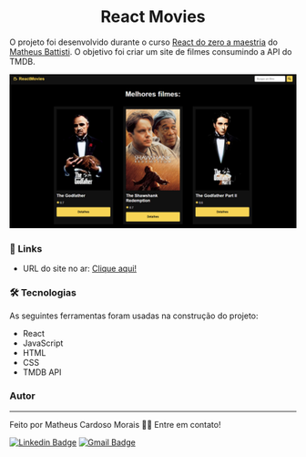 <h1 align="center">React Movies</h1>

O projeto foi desenvolvido durante o curso [React do zero a maestria](https://www.udemy.com/course/react-do-zero-a-maestria-c-hooks-router-api-projetos/) do [Matheus Battisti](https://www.youtube.com/@MatheusBattisti). O objetivo foi criar um site de filmes consumindo a API do TMDB.

<img src="./public/assets/reactMovies.png" alt="Foto do projeto">


### 🔗 Links

- URL do site no ar: [Clique aqui!](https://react-movies-ebon.vercel.app/)

### 🛠 Tecnologias

As seguintes ferramentas foram usadas na construção do projeto:

- React
- JavaScript
- HTML
- CSS
- TMDB API

### Autor
---

Feito por Matheus Cardoso Morais 👋🏽 Entre em contato!

[![Linkedin Badge](https://img.shields.io/badge/-matheus-blue?style=flat-square&logo=Linkedin&logoColor=white&link=https://www.linkedin.com/in/matheus-cmorais356/)](https://www.linkedin.com/in/matheus-cmorais356/) 
[![Gmail Badge](https://img.shields.io/badge/-matheuscmorais356@gmail.com-c14438?style=flat-square&logo=Gmail&logoColor=white&link=mailto:matheuscmorais356@gmail.com)](mailto:matheuscmorais356@gmail.com)
